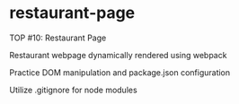# restaurant-page
TOP #10: Restaurant Page

Restaurant webpage dynamically rendered using webpack

Practice DOM manipulation and package.json configuration

Utilize .gitignore for node modules
